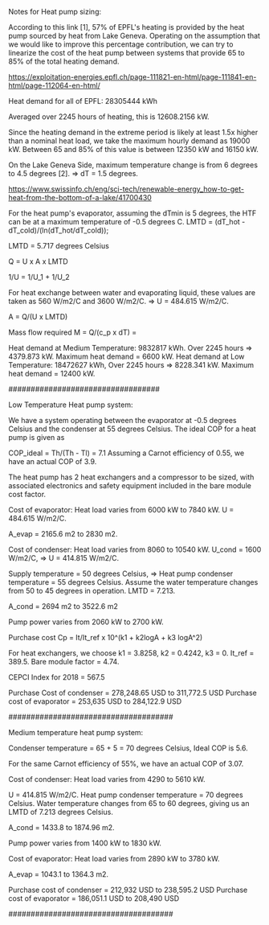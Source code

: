 Notes for Heat pump sizing:


According to this link [1], 57% of EPFL's heating is provided by the heat pump sourced by heat from Lake Geneva. Operating on the assumption that we would like to improve this percentage contribution, we can try to linearize the cost of the heat pump between systems that provide 65 to 85% of the total heating demand. 

https://exploitation-energies.epfl.ch/page-111821-en-html/page-111841-en-html/page-112064-en-html/ 

Heat demand for all of EPFL: 28305444 kWh

Averaged over 2245 hours of heating, this is 12608.2156 kW.

Since the heating demand in the extreme period is likely at least 1.5x higher than a nominal heat load, we take the maximum hourly demand as 19000 kW. Between 65 and 85% of this value is between 12350 kW and 16150 kW.

On the Lake Geneva Side, maximum temperature change is from 6 degrees to 4.5 degrees [2]. => dT = 1.5 degrees.

https://www.swissinfo.ch/eng/sci-tech/renewable-energy_how-to-get-heat-from-the-bottom-of-a-lake/41700430

For the heat pump's evaporator, assuming the dTmin is 5 degrees, the HTF can be at a maximum temperature of -0.5 degrees C. 
LMTD = (dT_hot - dT_cold)/(ln(dT_hot/dT_cold));

LMTD = 5.717 degrees Celsius

Q = U x A x LMTD

1/U = 1/U_1 + 1/U_2

For heat exchange between water and evaporating liquid, these values are taken as 560 W/m2/C and 3600 W/m2/C. => U = 484.615 W/m2/C.

A = Q/(U x LMTD)

Mass flow required M = Q/(c_p x dT) = 


Heat demand at Medium Temperature: 9832817 kWh. Over 2245 hours => 4379.873 kW. Maximum heat demand = 6600 kW.
Heat demand at Low Temperature: 18472627 kWh, Over 2245 hours => 8228.341 kW. Maximum heat demand = 12400 kW.

##################################

Low Temperature Heat pump system:

We have a system operating between the evaporator at -0.5 degrees Celsius and the condenser at 55 degrees Celsius. The ideal COP for a heat pump is given as 

COP_ideal = Th/(Th - Tl) = 7.1
Assuming a Carnot efficiency of 0.55, we have an actual COP of 3.9.

The heat pump has 2 heat exchangers and a compressor to be sized, with associated electronics and safety equipment included in the bare module cost factor. 

Cost of evaporator: Heat load varies from 6000 kW to 7840 kW. U = 484.615 W/m2/C.

A_evap = 2165.6 m2 to 2830 m2.

Cost of condenser: Heat load varies from 8060 to 10540 kW. U_cond = 1600 W/m2/C, => U = 414.815 W/m2/C.

Supply temperature = 50 degrees Celsius, => Heat pump condenser temperature = 55 degrees Celsius. Assume the water temperature changes from 50 to 45 degrees in operation. LMTD = 7.213.

A_cond = 2694 m2 to 3522.6 m2 

Pump power varies from 2060 kW to 2700 kW.

Purchase cost Cp = It/It_ref x 10^(k1 + k2logA + k3 logA^2)

For heat exchangers, we choose k1 = 3.8258, k2 = 0.4242, k3 = 0. It_ref = 389.5. Bare module factor = 4.74.

CEPCI Index for 2018 = 567.5

Purchase Cost of condenser = 278,248.65 USD to 311,772.5 USD
Purchase cost of evaporator = 253,635 USD to 284,122.9 USD


#####################################

Medium temperature heat pump system:

Condenser temperature = 65 + 5 = 70 degrees Celsius, Ideal COP is 5.6.

For the same Carnot efficiency of 55%, we have an actual COP of 3.07.

Cost of condenser: Heat load varies from 4290 to 5610 kW.

U = 414.815 W/m2/C. Heat pump condenser temperature = 70 degrees Celsius. Water temperature changes from 65 to 60 degrees, giving us an LMTD of 7.213 degrees Celsius.

A_cond = 1433.8 to 1874.96 m2.

Pump power varies from 1400 kW to 1830 kW.

Cost of evaporator: Heat load varies from 2890 kW to 3780 kW.

A_evap = 1043.1 to 1364.3 m2.

Purchase cost of condenser = 212,932 USD to 238,595.2 USD
Purchase cost of evaporator = 186,051.1 USD to 208,490 USD


#####################################